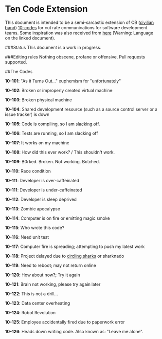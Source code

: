 # Ten Code Extension

This document is intended to be a semi-sarcastic extension of CB ([civilian band](https://en.wikipedia.org/wiki/Citizens_band_radio)) [10-codes](http://www.truckroadservice.com/10_codes.html) for cut rate communications for software development teams. Some inspiration was also received from [here](https://github.com/joho/7XX-rfc]) (Warning: Language on the linked document).

###Status
This document is a work in progress.

###Editing rules
Nothing obscene, profane or offensive. Pull requests supported.

##The Codes

**10-101**: "As it Turns Out..." euphemism for "[unfortunately](http://dilbert.com/strip/2011-09-16)"

**10-102**: Broken or improperly created virtual machine

**10-103**: Broken physical machine

**10-104**: Shared development resource (such as a source control server or a issue tracker) is down

**10-105**: Code is compiling, so I am [slacking off](https://xkcd.com/303/).

**10-106**: Tests are running, so I am slacking off

**10-107**: It works on my machine

**10-108**: How did this ever work? / This shouldn't work.

**10-109**: B0rked. Broken. Not working. Botched.

**10-110**: Race condition

**10-111**: Developer is over-caffeinated

**10-111**: Developer is under-caffeinated

**10-112**: Developer is sleep deprived

**10-113**: Zombie apocalypse

**10-114**: Computer is on fire or emitting magic smoke

**10-115**: Who wrote this code?

**10-116**: Need unit test

**10-117**: Computer fire is spreading; attempting to push my latest work

**10-118**: Project delayed due to [circling sharks](https://xkcd.com/349/) or sharknado

**10-119**: Need to reboot; may not return online

**10-120**: How about now?; Try it again

**10-121**: Brain not working, please try again later

**10-122**: This is not a drill...

**10-123**: Data center overheating

**10-124**: Robot Revolution

**10-125**: Employee accidentally fired due to paperwork error

**10-126**: Heads down writing code. Also known as: "Leave me alone".
